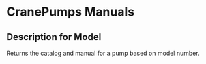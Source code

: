 # CranePumps Manuals

## Description for Model

Returns the catalog and manual for a pump based on model number.


